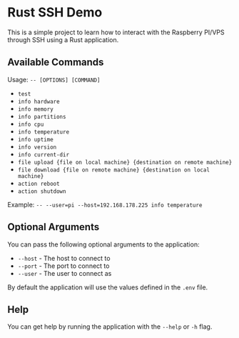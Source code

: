 # Rust SSH Demo

This is a simple project to learn how to interact with the Raspberry PI/VPS through SSH using a Rust application.

## Available Commands

Usage: `-- [OPTIONS] [COMMAND]`

- `test`
- `info hardware`
- `info memory`
- `info partitions`
- `info cpu`
- `info temperature`
- `info uptime`
- `info version`
- `info current-dir`
- `file upload {file on local machine} {destination on remote machine}`
- `file download {file on remote machine} {destination on local machine}`
- `action reboot`
- `action shutdown`

Example: `-- --user=pi --host=192.168.178.225 info temperature`

## Optional Arguments

You can pass the following optional arguments to the application:

- `--host` - The host to connect to
- `--port` - The port to connect to
- `--user` - The user to connect as

By default the application will use the values defined in the `.env` file.

## Help

You can get help by running the application with the `--help` or `-h` flag.

